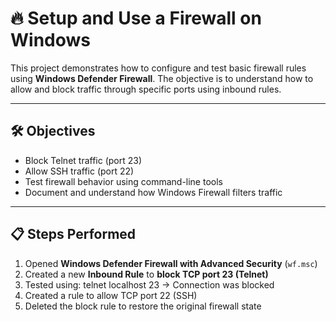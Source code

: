 # 🔥 Setup and Use a Firewall on Windows

This project demonstrates how to configure and test basic firewall rules using **Windows Defender Firewall**. The objective is to understand how to allow and block traffic through specific ports using inbound rules.

---

## 🛠️ Objectives

- Block Telnet traffic (port 23)
- Allow SSH traffic (port 22)
- Test firewall behavior using command-line tools
- Document and understand how Windows Firewall filters traffic

---

## 📋 Steps Performed

1. Opened **Windows Defender Firewall with Advanced Security** (`wf.msc`)
2. Created a new **Inbound Rule** to **block TCP port 23 (Telnet)**
3. Tested using:
   telnet localhost 23
   → Connection was blocked
4. Created a rule to allow TCP port 22 (SSH)
5. Deleted the block rule to restore the original firewall state
